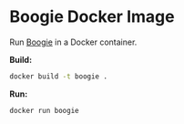 # Boogie Docker Image

Run [Boogie](https://github.com/boogie-org/boogie) in a Docker container.

**Build:**

```bash
docker build -t boogie .
```

**Run:**

```bash
docker run boogie
```
